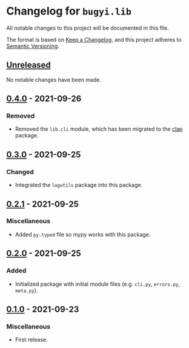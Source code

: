 # Changelog for `bugyi.lib`

All notable changes to this project will be documented in this file.

The format is based on [Keep a Changelog], and this project adheres to
[Semantic Versioning].

[Keep a Changelog]: https://keepachangelog.com/en/1.0.0/
[Semantic Versioning]: https://semver.org/


## [Unreleased](https://github.com/bbugyi200/python-lib/compare/0.4.0...HEAD)

No notable changes have been made.

## [0.4.0](https://github.com/bbugyi200/python-lib/compare/0.3.0...0.4.0) - 2021-09-26

### Removed

* Removed the `lib.cli` module, which has been migrated to the [clap](https://github.com/bbugyi200/clap) package.

## [0.3.0](https://github.com/bbugyi200/python-lib/compare/0.2.1...0.3.0) - 2021-09-25

### Changed

* Integrated the `logutils` package into this package.

## [0.2.1](https://github.com/bbugyi200/python-lib/compare/0.2.0...0.2.1) - 2021-09-25

### Miscellaneous

* Added `py.typed` file so mypy works with this package.

## [0.2.0](https://github.com/bbugyi200/python-lib/compare/0.1.0...0.2.0) - 2021-09-25

### Added

* Initialized package with initial module files (e.g. `cli.py`, `errors.py`, `meta.py`).

## [0.1.0](https://github.com/bbugyi200/python-lib/releases/tag/0.1.0) - 2021-09-23

### Miscellaneous

* First release.
